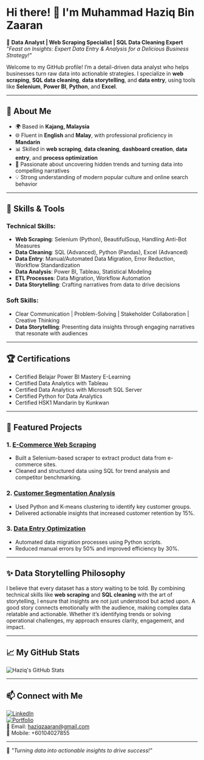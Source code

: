 # Hi there! 👋 I'm Muhammad Haziq Bin Zaaran

🎯 **Data Analyst | Web Scraping Specialist | SQL Data Cleaning Expert**  
*"Feast on Insights: Expert Data Entry & Analysis for a Delicious Business Strategy!"*

Welcome to my GitHub profile! I’m a detail-driven data analyst who helps businesses turn raw data into actionable strategies. I specialize in **web scraping**, **SQL data cleaning**, **data storytelling**, and **data entry**, using tools like **Selenium**, **Power BI**, **Python**, and **Excel**.

---

## 🚀 About Me
- 🌍 Based in **Kajang, Malaysia**
- 🌐 Fluent in **English** and **Malay**, with professional proficiency in **Mandarin**
- 📊 Skilled in **web scraping**, **data cleaning**, **dashboard creation**, **data entry**, and **process optimization**
- 🌱 Passionate about uncovering hidden trends and turning data into compelling narratives
- 💡 Strong understanding of modern popular culture and online search behavior

---

## 🌟 Skills & Tools
### Technical Skills:
- **Web Scraping**: Selenium (Python), BeautifulSoup, Handling Anti-Bot Measures
- **Data Cleaning**: SQL (Advanced), Python (Pandas), Excel (Advanced)
- **Data Entry**: Manual/Automated Data Migration, Error Reduction, Workflow Standardization
- **Data Analysis**: Power BI, Tableau, Statistical Modeling
- **ETL Processes**: Data Migration, Workflow Automation
- **Data Storytelling**: Crafting narratives from data to drive decisions

### Soft Skills:
- Clear Communication | Problem-Solving | Stakeholder Collaboration | Creative Thinking  
- **Data Storytelling**: Presenting data insights through engaging narratives that resonate with audiences

---

## 🏆 Certifications
- Certified Belajar Power BI Mastery E-Learning
- Certified Data Analytics with Tableau
- Certified Data Analytics with Microsoft SQL Server
- Certified Python for Data Analytics
- Certified HSK1 Mandarin by Kunkwan

---

## 📂 Featured Projects
### 1. [E-Commerce Web Scraping](https://github.com/username/web-scraping-project)
   - Built a Selenium-based scraper to extract product data from e-commerce sites.
   - Cleaned and structured data using SQL for trend analysis and competitor benchmarking.

### 2. [Customer Segmentation Analysis](https://github.com/username/customer-segmentation)
   - Used Python and K-means clustering to identify key customer groups.
   - Delivered actionable insights that increased customer retention by 15%.

### 3. [Data Entry Optimization](https://github.com/username/data-entry-automation)
   - Automated data migration processes using Python scripts.
   - Reduced manual errors by 50% and improved efficiency by 30%.

---

## ✨ Data Storytelling Philosophy
I believe that every dataset has a story waiting to be told. By combining technical skills like **web scraping** and **SQL cleaning** with the art of storytelling, I ensure that insights are not just understood but acted upon. A good story connects emotionally with the audience, making complex data relatable and actionable. Whether it’s identifying trends or solving operational challenges, my approach ensures clarity, engagement, and impact.

---

## 📈 My GitHub Stats
![Haziq's GitHub Stats](https://github-readme-stats.vercel.app/api?username=your-github-username&show_icons=true&theme=radical)

---

## 📫 Connect with Me
[![LinkedIn](https://img.shields.io/badge/LinkedIn-Haziq%20Zaaran-blue?logo=linkedin)](https://www.linkedin.com/in/haziq-zaaran)  
[![Portfolio](https://img.shields.io/badge/Portfolio-Haziq%20Zaaran-brightgreen?logo=google-chrome)](https://www.datascienceportfol.io/haziqzaaran)  
📧 Email: haziqzaaran@gmail.com  
📱 Mobile: +60104027855  

---

🌟 *"Turning data into actionable insights to drive success!"*
